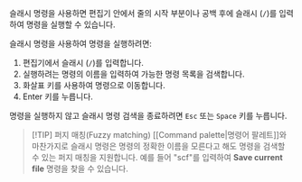 슬래시 명령을 사용하면 편집기 안에서 줄의 시작 부분이나 공백 후에 슬래시 (`/`)를 입력하여 명령을 실행할 수 있습니다.

슬래시 명령을 사용하여 명령을 실행하려면:

1. 편집기에서 슬래시 (`/`)를 입력합니다.
2. 실행하려는 명령의 이름을 입력하여 가능한 명령 목록을 검색합니다.
3. 화살표 키를 사용하여 명령으로 이동합니다.
4. Enter 키를 누릅니다.

명령을 실행하지 않고 슬래시 명령 검색을 종료하려면 `Esc` 또는 `Space` 키를 누릅니다.


> [!TIP] 퍼지 매칭(Fuzzy matching)
> [[Command palette|명령어 팔레트]]와 마찬가지로 슬래시 명령은 명령의 정확한 이름을 모른다고 해도 명령을 검색할 수 있는 퍼지 매칭을 지원합니다. 예를 들어 "scf"를 입력하여 **Save current file** 명령을 찾을 수 있습니다.

